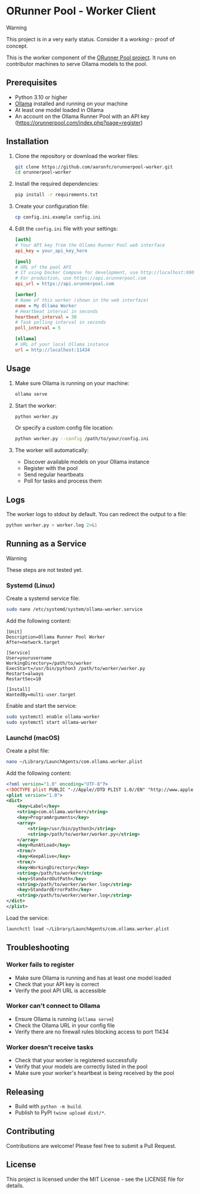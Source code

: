 # ORunner Pool - Worker Client

> [!WARNING]
> This project is in a very early status. Consider it a _working✨_ proof of concept.

This is the worker component of the [ORunner Pool project](https://orunnerpool.com). It runs on contributor machines to serve Ollama models to the pool.

## Prerequisites

- Python 3.10 or higher
- [Ollama](https://github.com/ollama/ollama) installed and running on your machine
- At least one model loaded in Ollama
- An account on the Ollama Runner Pool with an API key (https://orunnerpool.com/index.php?page=register)

## Installation

1. Clone the repository or download the worker files:
   ```bash
   git clone https://github.com/aaronfc/orunnerpool-worker.git
   cd orunnerpool-worker
   ```

2. Install the required dependencies:
   ```bash
   pip install -r requirements.txt
   ```

3. Create your configuration file:
   ```bash
   cp config.ini.example config.ini
   ```

4. Edit the `config.ini` file with your settings:
   ```ini
   [auth]
   # Your API key from the Ollama Runner Pool web interface
   api_key = your_api_key_here

   [pool]
   # URL of the pool API
   # If using Docker Compose for development, use http://localhost:8000
   # For production, use https://api.orunnerpool.com
   api_url = https://api.orunnerpool.com

   [worker]
   # Name of this worker (shown in the web interface)
   name = My Ollama Worker
   # Heartbeat interval in seconds
   heartbeat_interval = 30
   # Task polling interval in seconds
   poll_interval = 5

   [ollama]
   # URL of your local Ollama instance
   url = http://localhost:11434
   ```

## Usage

1. Make sure Ollama is running on your machine:
   ```bash
   ollama serve
   ```

2. Start the worker:
   ```bash
   python worker.py
   ```

   Or specify a custom config file location:
   ```bash
   python worker.py --config /path/to/your/config.ini
   ```

3. The worker will automatically:
   - Discover available models on your Ollama instance
   - Register with the pool
   - Send regular heartbeats
   - Poll for tasks and process them

## Logs

The worker logs to stdout by default. You can redirect the output to a file:

```bash
python worker.py > worker.log 2>&1
```

## Running as a Service

> [!WARNING]
> These steps are not tested yet.

### Systemd (Linux)

Create a systemd service file:

```bash
sudo nano /etc/systemd/system/ollama-worker.service
```

Add the following content:

```
[Unit]
Description=Ollama Runner Pool Worker
After=network.target

[Service]
User=yourusername
WorkingDirectory=/path/to/worker
ExecStart=/usr/bin/python3 /path/to/worker/worker.py
Restart=always
RestartSec=10

[Install]
WantedBy=multi-user.target
```

Enable and start the service:

```bash
sudo systemctl enable ollama-worker
sudo systemctl start ollama-worker
```

### Launchd (macOS)

Create a plist file:

```bash
nano ~/Library/LaunchAgents/com.ollama.worker.plist
```

Add the following content:

```xml
<?xml version="1.0" encoding="UTF-8"?>
<!DOCTYPE plist PUBLIC "-//Apple//DTD PLIST 1.0//EN" "http://www.apple.com/DTDs/PropertyList-1.0.dtd">
<plist version="1.0">
<dict>
    <key>Label</key>
    <string>com.ollama.worker</string>
    <key>ProgramArguments</key>
    <array>
        <string>/usr/bin/python3</string>
        <string>/path/to/worker/worker.py</string>
    </array>
    <key>RunAtLoad</key>
    <true/>
    <key>KeepAlive</key>
    <true/>
    <key>WorkingDirectory</key>
    <string>/path/to/worker</string>
    <key>StandardOutPath</key>
    <string>/path/to/worker/worker.log</string>
    <key>StandardErrorPath</key>
    <string>/path/to/worker/worker.log</string>
</dict>
</plist>
```

Load the service:

```bash
launchctl load ~/Library/LaunchAgents/com.ollama.worker.plist
```

## Troubleshooting

### Worker fails to register

- Make sure Ollama is running and has at least one model loaded
- Check that your API key is correct
- Verify the pool API URL is accessible

### Worker can't connect to Ollama

- Ensure Ollama is running (`ollama serve`)
- Check the Ollama URL in your config file
- Verify there are no firewall rules blocking access to port 11434

### Worker doesn't receive tasks

- Check that your worker is registered successfully
- Verify that your models are correctly listed in the pool
- Make sure your worker's heartbeat is being received by the pool

## Releasing

- Build with `python -m build`.
- Publish to PyPI `twine upload dist/*`.


## Contributing

Contributions are welcome! Please feel free to submit a Pull Request.

## License

This project is licensed under the MIT License - see the LICENSE file for details. 